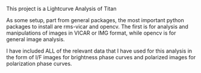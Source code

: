 This project is a Lightcurve Analysis of Titan

As some setup, part from general packages, the most important python packages to install are rms-vicar and opencv. The first is for analysis and manipulations of images in VICAR or IMG format, while opencv is for general image analysis.

I have included ALL of the relevant data that I have used for this analysis in the form of I/F images for brightness phase curves and polarized images for polarization phase curves.
